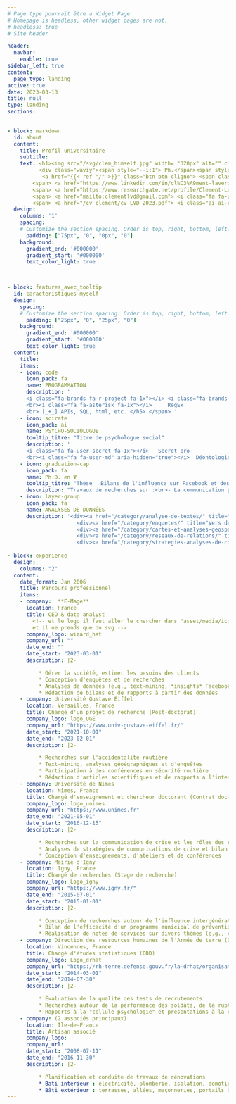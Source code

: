 ```yaml
---
# Page type pourrait être a Widget Page 
# Homepage is headless, other widget pages are not.
# headless: true
# Site header

header:
  navbar:
    enable: true
sidebar_left: true
content: 
  page_type: landing
active: true
date: 2023-03-13
title: null
type: landing
sections:

           
- block: markdown
  id: about
  content:
    title: Profil universitaire
    subtitle:
    text: <h1><img src="/svg/clem_himself.jpg" width= "320px" alt="" class="float-left" id = "myself_picture">  Clément L. <br>
          <div class="waviy"><span style="--i:1"> Ph.</span><span style="--i:2">D.</span></div>   
           <a href="{{< ref "/" >}}" class="btn btn-cligno"> <span class='gray-emoji'>🧙</span> Voir la page pro E-MAGE consulting</a></h1> <br>
        <span> <a href="https://www.linkedin.com/in/cl%C3%A9ment-laverdet-503879188/"><i class="fab fa-linkedin fa-2x"></i></a> </span>
        <span> <a href="https://www.researchgate.net/profile/Clement-Laverdet/"> <i class="ai inverted-image ai-researchgate ai-2x"></i></a> </span> 
        <span> <a href="mailto:clementlvd@gmail.com"> <i class="fa fa-paper-plane fa-2x"></i></a> </span>   clementlvd@gmail.com
        <span> <a href="/cv_clement/cv_LVD_2023.pdf"> <i class="ai ai-cv ai-2x"></i></a> </span> 
  design:
    columns: '1'  
    spacing:
    # Customize the section spacing. Order is top, right, bottom, left.
      padding: ["75px", "0", "0px", "0"] 
    background:
      gradient_end: '#000000'
      gradient_start: '#000000'
      text_color_light: true
      


- block: features_avec_tooltip 
  id: caracteristiques-myself
  design:
    spacing:
    # Customize the section spacing. Order is top, right, bottom, left.
      padding: ["25px", "0", "25px", "0"]
    background:
      gradient_end: '#000000'
      gradient_start: '#000000'
      text_color_light: true
  content:
    title:
    items:
    - icon: code
      icon_pack: fa
      name: PROGRAMMATION
      description: '
      <i class="fa-brands fa-r-project fa-1x"></i> <i class="fa-brands fa-python fa-1x"></i>   R & Python
      <br><i class="fa fa-asterisk fa-1x"></i>     RegEx      
      <br> [_+_] APIs, SQL, html, etc. </h5> </span> '
    - icon: scirate
      icon_pack: ai
      name: PSYCHO-SOCIOLOGUE
      tooltip_titre: "Titre de psychologue social"
      description: '
      <i class="fa fa-user-secret fa-1x"></i>   Secret pro     
      <br><i class="fa fa-user-md" aria-hidden="true"></i>  Déontologie'
    - icon: graduation-cap
      icon_pack: fa
      name: Ph.D. en Ψ
      tooltip_titre: "Thèse ：Bilans de l'influence sur Facebook et des rôles des communications et de Facebook pendant les crises <br> <a href='theses.hal.science/tel-03457426'> Voir cette thèse en ligne </a>"  
      description: "Travaux de recherches sur :<br>- La communication préventive<br>- La communication de crise<br>-Les accidents de la route<br>- Les crises politiques, catastrophes naturelles, accidents majeurs et conflits"
    - icon: layer-group
      icon_pack: fa
      name: ANALYSES DE DONNÉES
      description: '<div><a href="/category/analyse-de-textes/" title="Vers des exemples"> Textes <i class="fa fa-file-text" fa-1x></i></a></div>
                      <div><a href="/category/enquetes/" title="Vers des exemples"> Enquêtes & questionnaires <i class="fa fa-check" fa-1x></i></a></div>
                      <div><a href="/category/cartes-et-analyses-geospatiales/" title="Vers des exemples"> Cartes <i class="fa fa-map" fa-1x></i></a></div>
                      <div><a href="/category/reseaux-de-relations/" title="Vers des exemples"> Réseaux <img src="/media/icons/network.png" width="15px" height="15" class="inverted-image"> </a></div>
                      <div><a href="/category/strategies-analyses-de-communications/" title="Vers des exemples"> Analyse des communications <i class="fa fa-commenting" fa-1x></i></a></div> '
      
- block: experience
  design:
    columns: "2"
  content:
    date_format: Jan 2006
    title: Parcours professionnel
    items:
    - company:  **E-Mage**
      location: France
      title: CEO & data analyst
        <!-- et le logo il faut aller le chercher dans "asset/media/icons/brands" (wtf)
        et il ne prends que du svg -->
      company_logo: wizard_hat
      company_url: ""
      date_end: ""
      date_start: "2023-03-01"
      description: |2-

          * Gérer la société, estimer les besoins des clients
          * Conception d'enquêtes et de recherches
          * Analyses de données (e.g., text-mining, *insights* Facebook)
          * Rédaction de bilans et de rapports à partir des données
    - company: Université Gustave Eiffel
      location: Versailles, France
      title: Chargé d'un projet de recherche (Post-doctorat)
      company_logo: logo_UGE
      company_url: "https://www.univ-gustave-eiffel.fr/"
      date_start: "2021-10-01"
      date_end: "2023-02-01"
      description: |2-

          * Recherches sur l'accidentalité routière
          * Text-mining, analyses géoégraphiques et d'enquêtes
          * Participation à des conférences en sécurité routière
          * Rédaction d'articles scientifiques et de rapports a l'intention du ministère de l'Intérieur
    - company: Université de Nîmes
      location: Nîmes, France
      title: Chargé d'enseignement et chercheur doctorant (Contrat doctoral)
      company_logo: logo_unimes
      company_url: "https://www.unimes.fr"
      date_end: "2021-05-01"
      date_start: "2016-12-15"
      description: |2-

          * Recherches sur la communication de crise et les rôles des réseaux sociaux numériques pendant les crises
          * Analyses de stratégies de communications de crise et bilan des rôles du discours journalistique (300 sources sur les 10 dernières années)
          * Conception d'enseignements, d'ateliers et de conférences
    - company: Mairie d'Igny
      location: Igny, France
      title: Chargé de recherches (Stage de recherche)
      company_logo: Logo_igny
      company_url: "https://www.igny.fr/"
      date_end: "2015-07-01"
      date_start: "2015-01-01" 
      description: |2-

          * Conception de recherches autour de l'influence intergénérationnelle (enseignants en primaire → enfants → parents)
          * Bilan de l'efficacité d'un programme municipal de préventions en milieu scolaire
          * Réalisation de notes de services sur divers thèmes (e.g., conséquences psychologiques de l'extinction de l'éclairage public)
    - company: Direction des ressources humaines de l'Armée de terre (DRHAT)
      location: Vincennes, France
      title: Chargé d'études statistiques (CDD)
      company_logo: Logo_drhat
      company_url: "https://rh-terre.defense.gouv.fr/la-drhat/organisation"
      date_start: "2014-03-01"
      date_end: "2014-07-30" 
      description: |2-

          * Évaluation de la qualité des tests de recrutements
          * Recherches autour de la performance des soldats, de la rupture de contrat, etc.
          * Rapports à la "cellule psychologie" et présentations à la cours des comptes
    - company: (2 associés principaux)
      location: Île-de-France
      title: Artisan associé
      company_logo: 
      company_url:
      date_start: "2008-07-11"
      date_end: "2016-11-30" 
      description: |2-

          * Planification et conduite de travaux de rénovations
          * Bati intérieur : électricité, plomberie, isolation, domotiques, saunas, tapisseries (tissu massif, papier peint, etc.), rénovations de murs (éventuellement traditionnelles), implantation d'escaliers, mises aux normes, etc.
          * Bâti extérieur : terrasses, allées, maçonneries, portails à gâchette électronique, luminaires classiques et connectés, etc.
---
```

